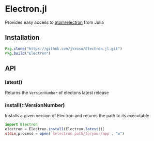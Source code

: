# Electron.jl

Provides easy access to [atom/electron](//github.com/atom/electron) from Julia

## Installation

```julia
Pkg.clone("https://github.com/jkroso/Electron.jl.git")
Pkg.build("Electron")
```

## API

### latest()

Returns the `VersionNumber` of electons latest release

### install(::VersionNumber)

Installs a given version of Electron and returns the path to its executable

```julia
import Electron
electron = Electron.install(Electron.latest())
stdin,process = open(`$electron path/to/your/app`, "w")
```
